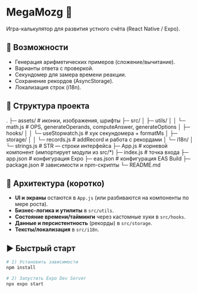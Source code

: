 # MegaMozg 🧮

Игра-калькулятор для развития устного счёта (React Native / Expo).

## 🚀 Возможности
- Генерация арифметических примеров (сложение/вычитание).
- Варианты ответа с проверкой.
- Секундомер для замера времени реакции.
- Сохранение рекордов (AsyncStorage).
- Локализация строк (i18n).

## 📂 Структура проекта
.
├─ assets/                  # иконки, изображения, шрифты
├─ src/
│  ├─ utils/
│  │  └─ math.js           # OPS, generateOperands, computeAnswer, generateOptions
│  ├─ hooks/
│  │  └─ useStopwatch.js   # хук секундомера + formatMs
│  ├─ storage/
│  │  └─ records.js        # addRecord и работа с рекордами
│  └─ i18n/
│     └─ strings.js        # STR — строки интерфейса
├─ App.js                   # корневой компонент (импортирует модули из src/*)
├─ index.js                 # точка входа
├─ app.json                 # конфигурация Expo
├─ eas.json                 # конфигурация EAS Build
├─ package.json             # зависимости и npm-скрипты
└─ README.md

## 🧠 Архитектура (коротко)
- **UI и экраны** остаются в `App.js` (или разбиваются на компоненты по мере роста).
- **Бизнес-логика и утилиты** в `src/utils`.
- **Состояние времени/тайминги** через кастомные хуки в `src/hooks`.
- **Данные и персистентность** (рекорды) в `src/storage`.
- **Тексты/локализация** в `src/i18n`.

## ▶️ Быстрый старт
```bash
# 1) Установить зависимости
npm install

# 2) Запустить Expo Dev Server
npx expo start

